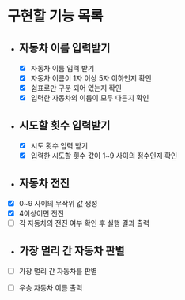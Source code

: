 # 구현할 기능 목록

- ## 자동차 이름 입력받기

  - [x] 자동차 이름 입력 받기
  - [x] 자동차 이름이 1자 이상 5자 이하인지 확인
  - [x] 쉼표로만 구분 되어 있는지 확인
  - [x] 입력한 자동차의 이름이 모두 다른지 확인

- ## 시도할 횟수 입력받기

  - [x] 시도 횟수 입력 받기
  - [x] 입력한 시도할 횟수 값이 1~9 사이의 정수인지 확인

- ## 자동차 전진

- [x] 0~9 사이의 무작위 값 생성
- [x] 4이상이면 전진
- [ ] 각 자동차의 전진 여부 확인 후 실행 결과 출력

- ## 가장 멀리 간 자동차 판별

- [ ] 가장 멀리 간 자동차를 판별

- [ ] 우승 자동차 이름 출력

